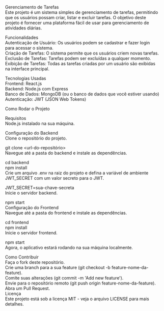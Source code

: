 Gerenciamento de Tarefas  
Este projeto é um sistema simples de gerenciamento de tarefas, permitindo que os usuários possam criar, listar e excluir tarefas. O objetivo deste projeto é fornecer uma plataforma fácil de usar para gerenciamento de atividades diárias.  

Funcionalidades  
Autenticação de Usuário: Os usuários podem se cadastrar e fazer login para acessar o sistema.  
Criação de Tarefas: O sistema permite que os usuários criem novas tarefas.  
Exclusão de Tarefas: Tarefas podem ser excluídas a qualquer momento.  
Exibição de Tarefas: Todas as tarefas criadas por um usuário são exibidas na interface principal. 

Tecnologias Usadas  
Frontend: React.js  
Backend: Node.js com Express  
Banco de Dados: MongoDB (ou o banco de dados que você estiver usando)  
Autenticação: JWT (JSON Web Tokens)  

Como Rodar o Projeto  

Requisitos  
Node.js instalado na sua máquina. 

Configuração do Backend  
Clone o repositório do projeto.  

git clone <url-do-repositório>  
Navegue até a pasta do backend e instale as dependências.  

cd backend  
npm install  
Crie um arquivo .env na raiz do projeto e defina a variável de ambiente JWT_SECRET com um valor secreto para o JWT.  

JWT_SECRET=sua-chave-secreta  
Inicie o servidor backend.  

npm start  
Configuração do Frontend  
Navegue até a pasta do frontend e instale as dependências.  

cd frontend  
npm install  
Inicie o servidor frontend.  

npm start  
Agora, o aplicativo estará rodando na sua máquina localmente.  

Como Contribuir  
Faça o fork deste repositório.  
Crie uma branch para a sua feature (git checkout -b feature-nome-da-feature).  
Comite suas alterações (git commit -m 'Add new feature').  
Envie para o repositório remoto (git push origin feature-nome-da-feature).  
Abra um Pull Request.  
Licença  
Este projeto está sob a licença MIT - veja o arquivo LICENSE para mais detalhes.  
